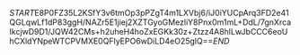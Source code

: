 $START$E8P0FZ35L2KSfY3v6tmOp3pPZgT4m1LXVbj6/iJ0iYUCpArq3FD2e41QGLqwLf1dP83ggH/NAZr5E1jiej2XZTGyoGMezliY8Pnx0m1mL+DdL/7gnXrcaIkcjwD9D1/JQW42CMs+h2uheH4hoZxEGKk30z+Ztzz4A8hlLwJbCCC6eoUhCXldYNpeWTCPVMXE0QFlyEPO6wDiLD4eO25glQ==$END$